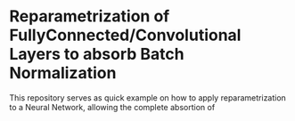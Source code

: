 # Reparametrization of FullyConnected/Convolutional Layers to absorb Batch Normalization
This repository serves as quick example on how to apply reparametrization to a Neural Network, allowing the complete absortion of 